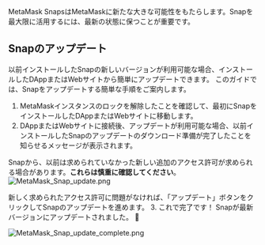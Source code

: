 MetaMask SnapsはMetaMaskに新たな大きな可能性をもたらします。Snapを最大限に活用するには、最新の状態に保つことが重要です。


Snapのアップデート
-----------


以前インストールしたSnapの新しいバージョンが利用可能な場合、インストールしたDAppまたはWebサイトから簡単にアップデートできます。 このガイドでは、Snapをアップデートする簡単な手順をご案内します。


1. MetaMaskインスタンスのロックを解除したことを確認して、最初にSnapをインストールしたDAppまたはWebサイトに移動します。
2. DAppまたはWebサイトに接続後、アップデートが利用可能な場合、以前インストールしたSnapのアップデートのダウンロード準備が完了したことを知らせるメッセージが表示されます。  
  
Snapから、以前は求められていなかった新しい追加のアクセス許可が求められる場合があります。**これらは慎重に確認してください**。
![MetaMask_Snap_update.png](https://support.metamask.io/hc/article_attachments/18406616630683)


新しく求められたアクセス許可に問題がなければ、「アップデート」ボタンをクリックしてSnapのアップデートを進めます。
3. これで完了です！ Snapが最新バージョンにアップデートされました。 🚀


![MetaMask_Snap_update_complete.png](https://support.metamask.io/hc/article_attachments/18406616631835)
